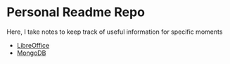 # Personal Readme Repo

Here, I take notes to keep track of useful information for specific moments

- [LibreOffice](./LibreOffice/)
- [MongoDB](./MongoDB/)
